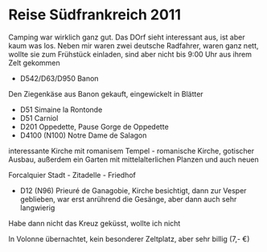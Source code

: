 # Reise Südfrankreich 2011 #
Camping war wirklich ganz gut. Das DOrf sieht interessant aus, ist aber kaum was los. Neben mir waren zwei deutsche Radfahrer, waren ganz nett, wollte sie zum Frühstück einladen, sind aber nicht bis 9:00 Uhr aus ihrem Zelt gekommen

- D542/D63/D950 Banon

Den Ziegenkäse aus Banon gekauft, eingewickelt in Blätter
- D51 Simaine la Rontonde
- D51 Carniol
- D201 Oppedette, Pause Gorge de Oppedette
- D4100 (N100) Notre Dame de Salagon

interessante Kirche mit romanisem Tempel - romanische Kirche, gotischer Ausbau, außerdem ein Garten mit mittelalterlichen Planzen und auch neuen

Forcalquier Stadt - Zitadelle - Friedhof

- D12 (N96) Prieuré de Ganagobie, Kirche besichtigt, dann zur Vesper geblieben, war erst anrührend die Gesänge, aber dann auch sehr langwierig

Habe dann nicht das Kreuz geküsst, wollte ich nicht

In Volonne übernachtet, kein besonderer Zeltplatz, aber sehr billig (7,- €)